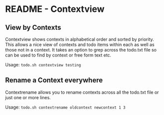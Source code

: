 # README - Contextview

## View by Contexts

Contextview shows contexts in alphabetical order and sorted by priority. This allows a nice view of contexts and todo items within each as well as those not in a context. It takes an option to grep across the todo.txt file so can be used to find by context or free form text etc.

Usage: ```todo.sh contextview testing```

## Rename a Context everywhere

Contextrename allows you to rename contexts across all the todo.txt file or just one or more lines.

Usage: ```todo.sh contextrename oldcontext newcontext 1 3```
